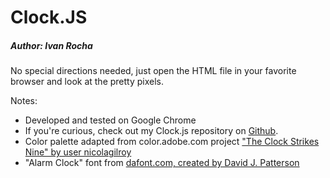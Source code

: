 # Clock.JS
##### Author: Ivan Rocha

No special directions needed, just open the HTML file in your favorite browser and look at the pretty pixels.

Notes:

  * Developed and tested on Google Chrome
  * If you're curious, check out my Clock.js repository on [Github](https://github.com/theitrain/clock).
  * Color palette adapted from color.adobe.com project ["The Clock Strikes Nine" by user nicolagilroy](https://color.adobe.com/The-Clock-Strikes-Nine-color-theme-1294130/)
  * "Alarm Clock" font from [dafont.com, created by David J. Patterson]( http://www.dafont.com/alarm-clock.font)